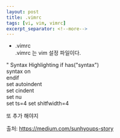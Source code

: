```yaml
---
layout: post
title: .vimrc
tags: [vi, vim, vimrc]
excerpt_separator: <!--more-->
---
```


* .vimrc  
.vimrc 는 vim 설정 파일이다.

" Syntax Highlighting
if has("syntax")  
    syntax on  
endif  
set autoindent  
set cindent  
set nu  
set ts=4
set shitfwidth=4


또 추가 해야지  

출처: https://medium.com/sunhyoups-story
